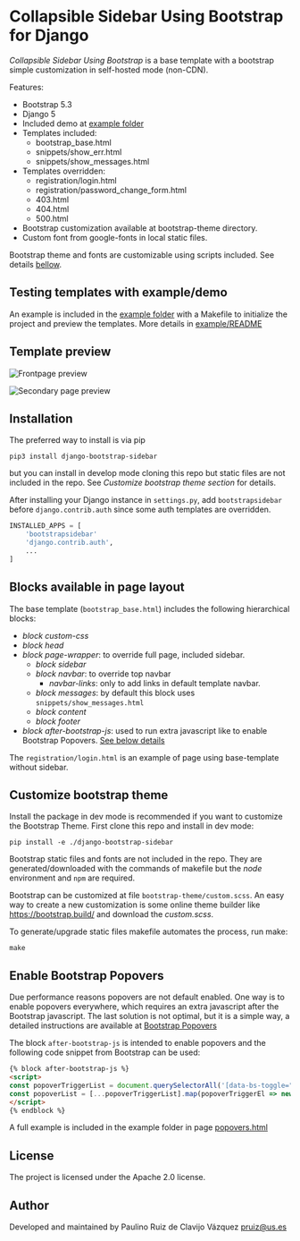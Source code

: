 # Collapsible Sidebar Using Bootstrap for Django

*Collapsible Sidebar Using Bootstrap* is a base template with a bootstrap simple
customization in self-hosted mode (non-CDN).

Features:

- Bootstrap 5.3
- Django 5
- Included demo at [example folder](example)
- Templates included:
  - bootstrap_base.html
  - snippets/show_err.html
  - snippets/show_messages.html
- Templates overridden:
  - registration/login.html
  - registration/password_change_form.html
  - 403.html
  - 404.html
  - 500.html
- Bootstrap customization available at bootstrap-theme directory.
- Custom font from google-fonts in local static files.

Bootstrap theme and fonts are customizable using scripts included. See details
[bellow](#customize-bootstrap-theme).

## Testing templates with example/demo

An example is included in the [example folder](example) with a Makefile to
initialize the project and preview the templates. More details in
[example/README](example/README.md)

## Template preview

![Frontpage preview](doc/front-page.png)

![Secondary page preview](doc/secondary-page.png)


## Installation

The preferred way to install is via pip

    pip3 install django-bootstrap-sidebar

but you can install in develop mode cloning this repo but static files are not
included in the repo. See *Customize bootstrap theme section* for details.

After installing your Django instance in `settings.py`, add `bootstrapsidebar`
before `django.contrib.auth` since some auth templates are overridden.

```python
INSTALLED_APPS = [
    'bootstrapsidebar'
    'django.contrib.auth',
    ...
]
```

## Blocks available in page layout

The base template (`bootstrap_base.html`) includes the following hierarchical
blocks:

- *block custom-css*
- *block head*
- *block page-wrapper*: to override full page, included sidebar.
  - *block sidebar*
  - *block navbar*: to override top navbar
    - *navbar-links*: only to add links in default template navbar.
  - *block messages*: by default this block uses `snippets/show_messages.html`
  - *block content*
  - *block footer*
- *block after-bootstrap-js*: used to run extra javascript like to enable
   Bootstrap Popovers. [See below details](#enable-bootstrap-popovers)

The `registration/login.html` is an example of page using base-template without
sidebar.

## Customize bootstrap theme

Install the package in dev mode is recommended if you want to customize the
Bootstrap Theme. First clone this repo and install in dev mode:

    pip install -e ./django-bootstrap-sidebar

Bootstrap static files and fonts are not included in the repo. They are
generated/downloaded with the commands of makefile but the *node* environment
and `npm` are required.

Bootstrap can be customized at file `bootstrap-theme/custom.scss`. An easy way
to create a new customization is some online theme builder
like <https://bootstrap.build/> and download the *custom.scss*.

To generate/upgrade static files makefile automates the process, run make:

    make

## Enable Bootstrap Popovers

Due performance reasons popovers are not default enabled. One way is to enable
popovers everywhere, which requires an extra javascript after the Bootstrap
javascript. The last solution is not optimal, but it is a simple way, a detailed
instructions are available at [Bootstrap
Popovers](https://getbootstrap.com/docs/5.2/components/popovers/)

The block `after-bootstrap-js` is intended  to enable popovers and
the following code snippet from Bootstrap can be used:

```html
{% block after-bootstrap-js %}
<script>
const popoverTriggerList = document.querySelectorAll('[data-bs-toggle="popover"]')
const popoverList = [...popoverTriggerList].map(popoverTriggerEl => new bootstrap.Popover(popoverTriggerEl))
</script>
{% endblock %}
```

A full example is included in the example folder in page
[popovers.html](example/app/templates/popovers.html)

## License

The project is licensed under the Apache 2.0 license.

## Author

Developed and maintained by Paulino Ruiz de Clavijo Vázquez <pruiz@us.es>